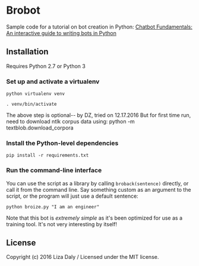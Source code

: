 # Brobot

Sample code for a tutorial on bot creation in Python: <a href="https://apps.worldwritable.com/tutorials/chatbot">Chatbot Fundamentals:
An interactive guide to writing bots in Python</a>

## Installation

Requires Python 2.7 or Python 3

### Set up and activate a virtualenv

`python virtualenv venv`

`. venv/bin/activate`

The above step is optional-- by DZ, tried on 12.17.2016
But for first time run, need to download ntlk corpus data using:
python -m textblob.download_corpora

### Install the Python-level dependencies

`pip install -r requirements.txt`

### Run the command-line interface

You can use the script as a library by calling `broback(sentence)` directly, or
call it from the command line. Say something custom as an argument to the script,
or the program will just use a default sentence:

`python broize.py "I am an engineer"`

Note that this bot is _extremely simple_ as it's been optimized for use
as a training tool. It's not very interesting by itself!


## License
Copyright (c) 2016 Liza Daly / Licensed under the MIT license.
